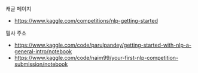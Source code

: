 캐글 페이지 
- https://www.kaggle.com/competitions/nlp-getting-started

필사 주소
- https://www.kaggle.com/code/parulpandey/getting-started-with-nlp-a-general-intro/notebook
- https://www.kaggle.com/code/naim99/your-first-nlp-competition-submission/notebook
